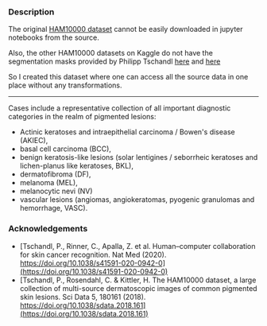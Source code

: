 ### Description

The original [HAM10000 dataset](https://dataverse.harvard.edu/dataset.xhtml?persistentId=doi:10.7910/DVN/DBW86T) cannot be easily downloaded in jupyter notebooks from the source.

Also, the other HAM10000 datasets on Kaggle do not have the segmentation masks provided by Philipp Tschandl [here](https://doi.org/10.1038/s41591-020-0942-0) and [here](https://www.kaggle.com/tschandl/ham10000-lesion-segmentations)

So I created this dataset where one can access all the source data in one place without any transformations.

---

Cases include a representative collection of all important diagnostic categories in the realm of pigmented lesions:

* Actinic keratoses and intraepithelial carcinoma / Bowen's disease (AKIEC),
* basal cell carcinoma (BCC),
* benign keratosis-like lesions (solar lentigines / seborrheic keratoses and lichen-planus like keratoses, BKL),
* dermatofibroma (DF),
* melanoma (MEL),
* melanocytic nevi (NV)
* vascular lesions (angiomas, angiokeratomas, pyogenic granulomas and hemorrhage, VASC).

### Acknowledgements

* [Tschandl, P., Rinner, C., Apalla, Z. et al. Human–computer collaboration for skin cancer recognition. Nat Med (2020). https://doi.org/10.1038/s41591-020-0942-0](https://doi.org/10.1038/s41591-020-0942-0)
* [Tschandl, P., Rosendahl, C. &amp; Kittler, H. The HAM10000 dataset, a large collection of multi-source dermatoscopic images of common pigmented skin lesions. Sci Data 5, 180161 (2018). https://doi.org/10.1038/sdata.2018.161](https://doi.org/10.1038/sdata.2018.161)
